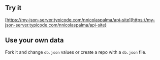 ## Try it

[https://my-json-server.typicode.com/nnicolaspalma/api-site](https://my-json-server.typicode.com/nnicolaspalma/api-site)

## Use your own data

Fork it and change `db.json` values or create a repo with a `db.json` file.

